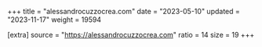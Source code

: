 +++
title = "alessandrocuzzocrea.com"
date = "2023-05-10"
updated = "2023-11-17"
weight = 19594

[extra]
source = "https://alessandrocuzzocrea.com"
ratio = 14
size = 19
+++
